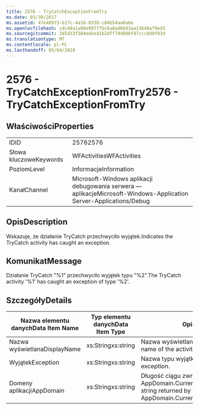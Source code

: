 ```yaml
---
title: 2576 - TryCatchExceptionFromTry
ms.date: 03/30/2017
ms.assetid: 47e48973-b17c-4a16-8338-c84b54aa0a6e
ms.openlocfilehash: cdc48a1a08e997f7bc6a0ad6b93aa13640af9ed3
ms.sourcegitcommit: 3d5d33f384eeba41b2dff79d096f47ccc8d8f03d
ms.translationtype: MT
ms.contentlocale: pl-PL
ms.lasthandoff: 05/04/2018
---
```

# <a name="2576---trycatchexceptionfromtry"></a><span data-ttu-id="e2f4f-102">2576 - TryCatchExceptionFromTry</span><span class="sxs-lookup"><span data-stu-id="e2f4f-102">2576 - TryCatchExceptionFromTry</span></span>
## <a name="properties"></a><span data-ttu-id="e2f4f-103">Właściwości</span><span class="sxs-lookup"><span data-stu-id="e2f4f-103">Properties</span></span>  
  
|||  
|-|-|  
|<span data-ttu-id="e2f4f-104">ID</span><span class="sxs-lookup"><span data-stu-id="e2f4f-104">ID</span></span>|<span data-ttu-id="e2f4f-105">2576</span><span class="sxs-lookup"><span data-stu-id="e2f4f-105">2576</span></span>|  
|<span data-ttu-id="e2f4f-106">Słowa kluczowe</span><span class="sxs-lookup"><span data-stu-id="e2f4f-106">Keywords</span></span>|<span data-ttu-id="e2f4f-107">WFActivities</span><span class="sxs-lookup"><span data-stu-id="e2f4f-107">WFActivities</span></span>|  
|<span data-ttu-id="e2f4f-108">Poziom</span><span class="sxs-lookup"><span data-stu-id="e2f4f-108">Level</span></span>|<span data-ttu-id="e2f4f-109">Informacje</span><span class="sxs-lookup"><span data-stu-id="e2f4f-109">Information</span></span>|  
|<span data-ttu-id="e2f4f-110">Kanał</span><span class="sxs-lookup"><span data-stu-id="e2f4f-110">Channel</span></span>|<span data-ttu-id="e2f4f-111">Microsoft-Windows aplikacji debugowania serwera — aplikacje</span><span class="sxs-lookup"><span data-stu-id="e2f4f-111">Microsoft-Windows-Application Server-Applications/Debug</span></span>|  
  
## <a name="description"></a><span data-ttu-id="e2f4f-112">Opis</span><span class="sxs-lookup"><span data-stu-id="e2f4f-112">Description</span></span>  
 <span data-ttu-id="e2f4f-113">Wskazuje, że działanie TryCatch przechwyciło wyjątek.</span><span class="sxs-lookup"><span data-stu-id="e2f4f-113">Indicates the TryCatch activity has caught an exception.</span></span>  
  
## <a name="message"></a><span data-ttu-id="e2f4f-114">Komunikat</span><span class="sxs-lookup"><span data-stu-id="e2f4f-114">Message</span></span>  
 <span data-ttu-id="e2f4f-115">Działanie TryCatch "%1" przechwyciło wyjątek typu "%2".</span><span class="sxs-lookup"><span data-stu-id="e2f4f-115">The TryCatch activity '%1' has caught an exception of type '%2'.</span></span>  
  
## <a name="details"></a><span data-ttu-id="e2f4f-116">Szczegóły</span><span class="sxs-lookup"><span data-stu-id="e2f4f-116">Details</span></span>  
  
|<span data-ttu-id="e2f4f-117">Nazwa elementu danych</span><span class="sxs-lookup"><span data-stu-id="e2f4f-117">Data Item Name</span></span>|<span data-ttu-id="e2f4f-118">Typ elementu danych</span><span class="sxs-lookup"><span data-stu-id="e2f4f-118">Data Item Type</span></span>|<span data-ttu-id="e2f4f-119">Opis</span><span class="sxs-lookup"><span data-stu-id="e2f4f-119">Description</span></span>|  
|--------------------|--------------------|-----------------|  
|<span data-ttu-id="e2f4f-120">Nazwa wyświetlana</span><span class="sxs-lookup"><span data-stu-id="e2f4f-120">DisplayName</span></span>|<span data-ttu-id="e2f4f-121">xs:String</span><span class="sxs-lookup"><span data-stu-id="e2f4f-121">xs:string</span></span>|<span data-ttu-id="e2f4f-122">Nazwa wyświetlana działania.</span><span class="sxs-lookup"><span data-stu-id="e2f4f-122">The display name of the activity.</span></span>|  
|<span data-ttu-id="e2f4f-123">Wyjątek</span><span class="sxs-lookup"><span data-stu-id="e2f4f-123">Exception</span></span>|<span data-ttu-id="e2f4f-124">xs:String</span><span class="sxs-lookup"><span data-stu-id="e2f4f-124">xs:string</span></span>|<span data-ttu-id="e2f4f-125">Nazwa typu wyjątku.</span><span class="sxs-lookup"><span data-stu-id="e2f4f-125">The type name of the exception.</span></span>|  
|<span data-ttu-id="e2f4f-126">Domeny aplikacji</span><span class="sxs-lookup"><span data-stu-id="e2f4f-126">AppDomain</span></span>|<span data-ttu-id="e2f4f-127">xs:String</span><span class="sxs-lookup"><span data-stu-id="e2f4f-127">xs:string</span></span>|<span data-ttu-id="e2f4f-128">Długość ciągu zwróconego przez AppDomain.CurrentDomain.FriendlyName.</span><span class="sxs-lookup"><span data-stu-id="e2f4f-128">The string returned by AppDomain.CurrentDomain.FriendlyName.</span></span>|
